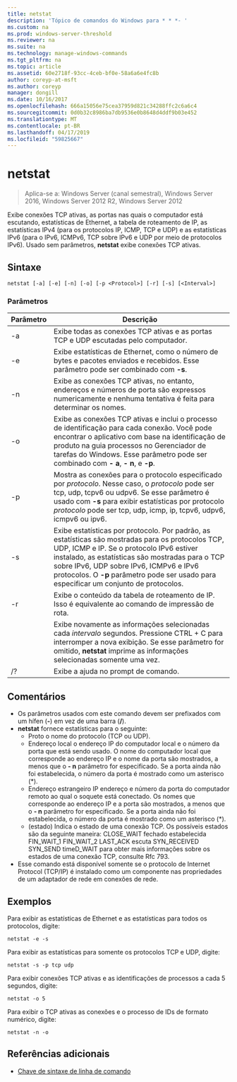 ```yaml
---
title: netstat
description: 'Tópico de comandos do Windows para * * *- '
ms.custom: na
ms.prod: windows-server-threshold
ms.reviewer: na
ms.suite: na
ms.technology: manage-windows-commands
ms.tgt_pltfrm: na
ms.topic: article
ms.assetid: 60e2718f-93cc-4ceb-bf0e-58a6a6e4fc8b
author: coreyp-at-msft
ms.author: coreyp
manager: dongill
ms.date: 10/16/2017
ms.openlocfilehash: 666a15056e75cea37959d821c34288ffc2c6a6c4
ms.sourcegitcommit: 0d0b32c8986ba7db9536e0b8648d4ddf9b03e452
ms.translationtype: MT
ms.contentlocale: pt-BR
ms.lasthandoff: 04/17/2019
ms.locfileid: "59825667"
---
```

# <a name="netstat"></a>netstat

>Aplica-se a: Windows Server (canal semestral), Windows Server 2016, Windows Server 2012 R2, Windows Server 2012

Exibe conexões TCP ativas, as portas nas quais o computador está escutando, estatísticas de Ethernet, a tabela de roteamento de IP, as estatísticas IPv4 (para os protocolos IP, ICMP, TCP e UDP) e as estatísticas IPv6 (para o IPv6, ICMPv6, TCP sobre IPv6 e UDP por meio de protocolos IPv6). Usado sem parâmetros, **netstat** exibe conexões TCP ativas. 

## <a name="syntax"></a>Sintaxe
```
netstat [-a] [-e] [-n] [-o] [-p <Protocol>] [-r] [-s] [<Interval>]
```

### <a name="parameters"></a>Parâmetros
|Parâmetro|Descrição|
|-------|--------|
|-a|Exibe todas as conexões TCP ativas e as portas TCP e UDP escutadas pelo computador.|
|-e|Exibe estatísticas de Ethernet, como o número de bytes e pacotes enviados e recebidos. Esse parâmetro pode ser combinado com **-s**.|
|-n|Exibe as conexões TCP ativas, no entanto, endereços e números de porta são expressos numericamente e nenhuma tentativa é feita para determinar os nomes.|
|-o|Exibe as conexões TCP ativas e inclui o processo de identificação para cada conexão. Você pode encontrar o aplicativo com base na identificação de produto na guia processos no Gerenciador de tarefas do Windows. Esse parâmetro pode ser combinado com **- a**, **- n**, e **-p**.|
|-p <Protocol>|Mostra as conexões para o protocolo especificado por *protocolo*. Nesse caso, o *protocolo* pode ser tcp, udp, tcpv6 ou udpv6. Se esse parâmetro é usado com **-s** para exibir estatísticas por protocolo *protocolo* pode ser tcp, udp, icmp, ip, tcpv6, udpv6, icmpv6 ou ipv6.|
|-s|Exibe estatísticas por protocolo. Por padrão, as estatísticas são mostradas para os protocolos TCP, UDP, ICMP e IP. Se o protocolo IPv6 estiver instalado, as estatísticas são mostradas para o TCP sobre IPv6, UDP sobre IPv6, ICMPv6 e IPv6 protocolos. O **-p** parâmetro pode ser usado para especificar um conjunto de protocolos.|
|-r|Exibe o conteúdo da tabela de roteamento de IP. Isso é equivalente ao comando de impressão de rota.|
|<Interval>|Exibe novamente as informações selecionadas cada *intervalo* segundos. Pressione CTRL + C para interromper a nova exibição. Se esse parâmetro for omitido, **netstat** imprime as informações selecionadas somente uma vez.|
|/?|Exibe a ajuda no prompt de comando.|

## <a name="remarks"></a>Comentários
-   Os parâmetros usados com este comando devem ser prefixados com um hífen (**-**) em vez de uma barra (**/**).
-   **netstat** fornece estatísticas para o seguinte:
    -   Proto o nome do protocolo (TCP ou UDP).
    -   Endereço local o endereço IP do computador local e o número da porta que está sendo usado. O nome do computador local que corresponde ao endereço IP e o nome da porta são mostrados, a menos que o **- n** parâmetro for especificado. Se a porta ainda não foi estabelecida, o número da porta é mostrado como um asterisco (*).
    -   Endereço estrangeiro IP endereço e número da porta do computador remoto ao qual o soquete está conectado. Os nomes que corresponde ao endereço IP e a porta são mostrados, a menos que o **- n** parâmetro for especificado. Se a porta ainda não foi estabelecida, o número da porta é mostrado como um asterisco (*).
    -   (estado) Indica o estado de uma conexão TCP. Os possíveis estados são da seguinte maneira: CLOSE_WAIT fechado estabelecida FIN_WAIT_1 FIN_WAIT_2 LAST_ACK escuta SYN_RECEIVED SYN_SEND timeD_WAIT para obter mais informações sobre os estados de uma conexão TCP, consulte Rfc 793.
-   Esse comando está disponível somente se o protocolo de Internet Protocol (TCP/IP) é instalado como um componente nas propriedades de um adaptador de rede em conexões de rede.

## <a name="BKMK_Examples"></a>Exemplos
Para exibir as estatísticas de Ethernet e as estatísticas para todos os protocolos, digite:
```
netstat -e -s
```
Para exibir as estatísticas para somente os protocolos TCP e UDP, digite:
```
netstat -s -p tcp udp
```
Para exibir conexões TCP ativas e as identificações de processos a cada 5 segundos, digite:
```
netstat -o 5
```
Para exibir o TCP ativas as conexões e o processo de IDs de formato numérico, digite:
```
netstat -n -o
```

## <a name="additional-references"></a>Referências adicionais
-   [Chave de sintaxe de linha de comando](command-line-syntax-key.md)
